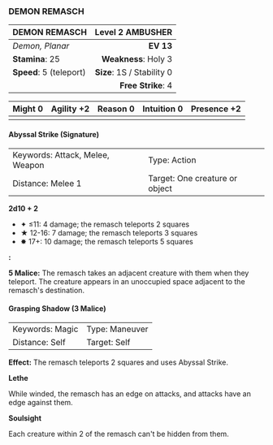 ### DEMON REMASCH

| DEMON REMASCH           |       **Level 2 AMBUSHER** |
| :---------------------- | -------------------------: |
| *Demon, Planar*         |                  **EV 13** |
| **Stamina**: 25         |       **Weakness**: Holy 3 |
| **Speed**: 5 (teleport) | **Size**: 1S / Stability 0 |
|                         |         **Free Strike**: 4 |

| **Might** 0 | **Agility** +2 | **Reason** 0 | **Intuition** 0 | **Presence** +2 |
| ----------- | -------------- | ------------ | --------------- | --------------- |
|             |                |              |                 |                 |

#### Abyssal Strike (Signature)

|                                 |                                |
| :------------------------------ | :----------------------------- |
| Keywords: Attack, Melee, Weapon | Type: Action                   |
| Distance: Melee 1               | Target: One creature or object |

**2d10 + 2**

- ✦ ≤11: 4 damage; the remasch teleports 2 squares
- ★ 12-16: 7 damage; the remasch teleports 3 squares
- ✸ 17+: 10 damage; the remasch teleports 5 squares

**:**

**5 Malice:** The remasch takes an adjacent creature with them when they teleport. The creature appears in an unoccupied space adjacent to the remasch's destination.

#### Grasping Shadow (3 Malice)

|                 |                |
| :-------------- | :------------- |
| Keywords: Magic | Type: Maneuver |
| Distance: Self  | Target: Self   |

**Effect:** The remasch teleports 2 squares and uses Abyssal Strike.

**Lethe**

While winded, the remasch has an edge on attacks, and attacks have an edge against them.

**Soulsight**

Each creature within 2 of the remasch can't be hidden from them.
